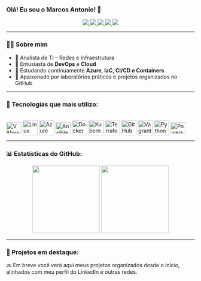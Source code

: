 ### Olá! Eu sou o Marcos Antonio! 👋

<div align="center"> 
  <a href="https://www.youtube.com/channel/UCEoqQByA8Hm9qE10pqmIVxw" target="_blank">
    <img src="https://img.shields.io/badge/YouTube-FF0000?style=for-the-badge&logo=youtube&logoColor=white" />
  </a>
  <a href="https://www.instagram.com/marnep12/" target="_blank">
    <img src="https://img.shields.io/badge/Instagram-%23E4405F?style=for-the-badge&logo=instagram&logoColor=white" />
  </a>
  <a href="https://www.twitch.tv/marnep12" target="_blank">
    <img src="https://img.shields.io/badge/Twitch-9146FF?style=for-the-badge&logo=twitch&logoColor=white" />
  </a>
  <a href="https://www.linkedin.com/in/marcosantoniotic/" target="_blank">
    <img src="https://img.shields.io/badge/LinkedIn-%230077B5?style=for-the-badge&logo=linkedin&logoColor=white" />
  </a>
  <a href="https://github.com/marcosantoniotic" target="_blank">
    <img src="https://img.shields.io/badge/GitHub-000000?style=for-the-badge&logo=github&logoColor=white" />
  </a>
</div>

---

### 👨‍💻 Sobre mim  
- 🔹 Analista de TI – Redes e Infraestrutura  
- 🔹 Entusiasta de **DevOps** e **Cloud**  
- 🔹 Estudando continuamente **Azure, IaC, CI/CD e Containers**  
- 🔹 Apaixonado por laboratórios práticos e projetos organizados no GitHub  

---

### 🚀 Tecnologias que mais utilizo:
<div style="display: inline_block"><br>
  <img align="center" alt="VMware" height="30" width="40" src="https://img.icons8.com/color/48/000000/vmware.png"/>
  <img align="center" alt="Linux" height="40" width="40" src="https://cdn.jsdelivr.net/gh/devicons/devicon/icons/linux/linux-original.svg" />
  <img align="center" alt="Azure" height="40" width="40" src="https://cdn.jsdelivr.net/gh/devicons/devicon/icons/azure/azure-original.svg" />
  <img align="center" alt="Ansible" height="30" width="40" src="https://cdn.jsdelivr.net/gh/devicons/devicon/icons/ansible/ansible-original.svg" />
  <img align="center" alt="Docker" height="40" width="40" src="https://cdn.jsdelivr.net/gh/devicons/devicon/icons/docker/docker-original.svg" />
  <img align="center" alt="Kubernetes" height="40" width="40" src="https://cdn.jsdelivr.net/gh/devicons/devicon/icons/kubernetes/kubernetes-plain.svg" />
  <img align="center" alt="Terraform" height="40" width="40" src="https://cdn.jsdelivr.net/gh/devicons/devicon/icons/terraform/terraform-original.svg" />
  <img align="center" alt="GitHub" height="40" width="40" src="https://cdn.jsdelivr.net/gh/devicons/devicon/icons/github/github-original.svg" />
  <img align="center" alt="Vagrant" height="40" width="40" src="https://cdn.jsdelivr.net/gh/devicons/devicon/icons/vagrant/vagrant-original.svg" />
  <img align="center" alt="Python" height="40" width="40" src="https://cdn.jsdelivr.net/gh/devicons/devicon/icons/python/python-original.svg" />
  <img align="center" alt="Powershell" height="30" width="40" src="https://img.icons8.com/color/48/000000/powershell.png"/>
</div>

---

### 📊 Estatísticas do GitHub:
<div align="center">
  <img height="180em" src="https://github-readme-stats.vercel.app/api?username=marcosantoniotic&show_icons=true&theme=tokyonight&include_all_commits=true&count_private=true"/>
  <img height="180em" src="https://github-readme-stats.vercel.app/api/top-langs/?username=marcosantoniotic&layout=compact&langs_count=7&theme=tokyonight&theme=tokyonight&cache_seconds=7200"/>
</div>

---

### 📂 Projetos em destaque:
🔜 Em breve você verá aqui meus projetos organizados desde o início, alinhados com meu perfil do LinkedIn e outras redes.  

